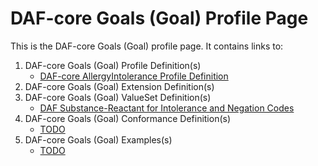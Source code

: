 # DAF-core Goals (Goal) Profile Page

This is the DAF-core Goals (Goal) profile page.  It contains links to:

1. DAF-core Goals (Goal) Profile Definition(s)
   * [DAF-core AllergyIntolerance Profile Definition](daf-core-goals.html)
2. DAF-core Goals (Goal) Extension Definition(s)
3. DAF-core Goals (Goal) ValueSet Definition(s)
    * [DAF Substance-Reactant for Intolerance and Negation Codes](valueset-daf-substance.html)
4. DAF-core Goals (Goal) Conformance Definition(s)
    * [TODO]()
5. DAF-core Goals (Goal) Examples(s)
    * [TODO]()
